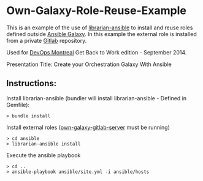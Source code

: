 # Own-Galaxy-Role-Reuse-Example

This is an example of the use of [librarian-ansible](https://github.com/bcoe/librarian-ansible) to install and reuse
roles defined outside [Ansible Galaxy](https://galaxy.ansible.com). In this example the external role is installed
from a private [Gitlab](https://about.gitlab.com) repository.

Used for
[DevOps Montreal](http://www.devopsmtl.com) Get Back to Work edition - September 2014.

Presentation Title:  Create your Orchestration Galaxy With Ansible

## Instructions:

Install librarian-ansible (bundler will install librarian-ansible - Defined in Gemfile):

``` shell
> bundle install
```

Install external roles ([own-galaxy-gitlab-server](https://github.com/gcporras/own-galaxy-gitlab-server) must be running)

``` shell
> cd ansible
> librarian-ansible install
```

Execute the ansible playbook 

```shell
> cd ..
> ansible-playbook ansible/site.yml -i ansible/hosts
```

